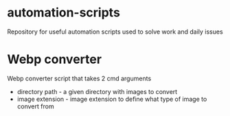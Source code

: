 # automation-scripts
Repository for useful automation scripts used to solve work and daily issues

# Webp converter
Webp converter script that takes 2 cmd arguments
- directory path - a given directory with images to convert
- image extension - image extension to define what type of image to convert from
